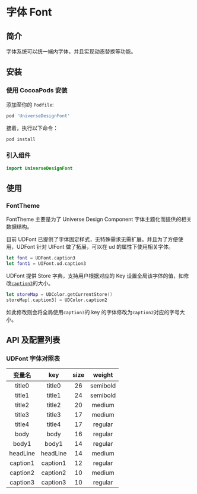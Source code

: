# 字体 Font

## 简介

字体系统可以统一端内字体，并且实现动态替换等功能。

## 安装

### 使用 CocoaPods 安装

添加至你的 `Podfile`:

```bash
pod 'UniverseDesignFont'
```

接着，执行以下命令：

```bash
pod install
```

### 引入组件

```swift
import UniverseDesignFont
```

## 使用

### FontTheme

FontTheme 主要是为了 Universe Design Component 字体主题化而提供的相关数据结构。

目前 UDFont 已提供了字体固定样式，无特殊需求无需扩展。并且为了方便使用，UDFont 针对 UIFont 做了拓展，可以在 ud 的属性下使用相关字体。

````swift
let font = UDFont.caption3
let font1 = UIFont.ud.caption3
````

UDFont 提供 Store 字典，支持用户根据对应的 Key 设置全局该字体的值，如修改[`caption3`](#udfont-字体对照表)的大小。

````swift
let storeMap = UDColor.getCurrentStore()
storeMap[.caption3] = UDColor.caption2
````

如此修改则会将全局使用`caption3`的 key 的字体修改为`caption2`对应的字号大小。

## API 及配置列表

### UDFont 字体对照表

变量名 | key | size | weight
:----:|:-----:|:------:|:-------:
title0 | title0 | 26 | semibold
title1 | title1 | 24 | semibold
title2 | title2 | 20 | medium
title3 | title3 | 17 | medium
title4 | title4 | 17 | regular
body | body | 16 | regular
body1 | body1 | 14 | regular
headLine | headLine | 14 | medium
caption1 | caption1 | 12 | regular
caption2 | caption2 | 10 | medium
caption3 | caption3 | 10 | regular
